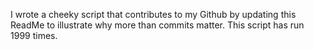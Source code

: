 I wrote a cheeky script that contributes to my Github by updating this ReadMe to illustrate why more than commits matter. This script has run 1999 times.